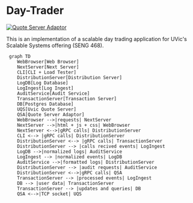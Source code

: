 # Day-Trader 
[![Quote Server Adaptor](https://github.com/MarcusDunn/day-trader/actions/workflows/quote-server-adaptor.yml/badge.svg)](https://github.com/MarcusDunn/day-trader/actions/workflows/quote-server-adaptor.yml)

This is an implementation of a scalable day trading application for UVic's Scalable Systems offering (SENG 468).

```mermaid
 graph TD
    WebBrowser[Web Browser]
    NextServer[Next Server]
    CLI[CLI + Load Tester]
    DistributionServer[Distribution Server]
    LogDB[Log Database]
    LogIngest[Log Ingest]
    AuditService[Audit Service]
    TransactionServer[Transaction Server]
    DB[Postgres Database]
    UQS[Uvic Quote Server]
    QSA[Quote Server Adaptor]
    WebBrowser -->|requests| NextServer
    NextServer -->|html + js + css| WebBrowser
    NextServer <-->|gRPC calls| DistributionServer
    CLI <--> |gRPC calls| DistributionServer
    DistributionServer <--> |gRPC calls| TransactionServer
    DistributionServer --> |calls recived events| LogIngest
    LogDB -->|normalized logs| AuditService
    LogIngest --> |normalized events| LogDB
    AuditService -->|formatted logs| DistributionServer
    DistributionServer --> |audit requests| AuditService
    DistributionServer <-->|gRPC calls| QSA
    TransactionServer --> |processed events| LogIngest
    DB --> |user data| TransactionServer
    TransactionServer --> |updates and queries| DB
    QSA <-->|TCP socket| UQS
```
